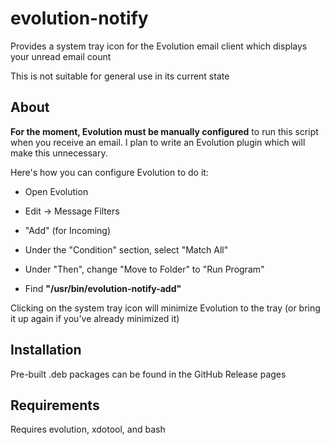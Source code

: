 # evolution-notify
Provides a system tray icon for the Evolution email client which displays your unread email count

This is not suitable for general use in its current state

## About
**For the moment, Evolution must be manually configured** to run this script when you receive an email. I plan to write an Evolution plugin which will make this unnecessary.

Here's how you can configure Evolution to do it:

  - Open Evolution
  
  - Edit -> Message Filters
  
  - "Add" (for Incoming)
  
  - Under the "Condition" section, select "Match All"
  
  - Under "Then", change "Move to Folder" to "Run Program"
  
  - Find **"/usr/bin/evolution-notify-add"**

Clicking on the system tray icon will minimize Evolution to the tray (or bring it up again if you've already minimized it)

## Installation
Pre-built .deb packages can be found in the GitHub Release pages

## Requirements
Requires evolution, xdotool, and bash
